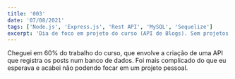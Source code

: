 ```yaml
---
title: '003'
date: '07/08/2021'
tags: ['Node.js', 'Express.js', 'Rest API', 'MySQL', 'Sequelize']
excerpt: 'Dia de foco em projeto do curso (API de Blogs). Sem projetos pessoais'
---
```

Cheguei em 60% do trabalho do curso, que envolve a criação de uma API que registra os posts num banco de dados. Foi mais complicado do que eu esperava e acabei não podendo focar em um projeto pessoal.
